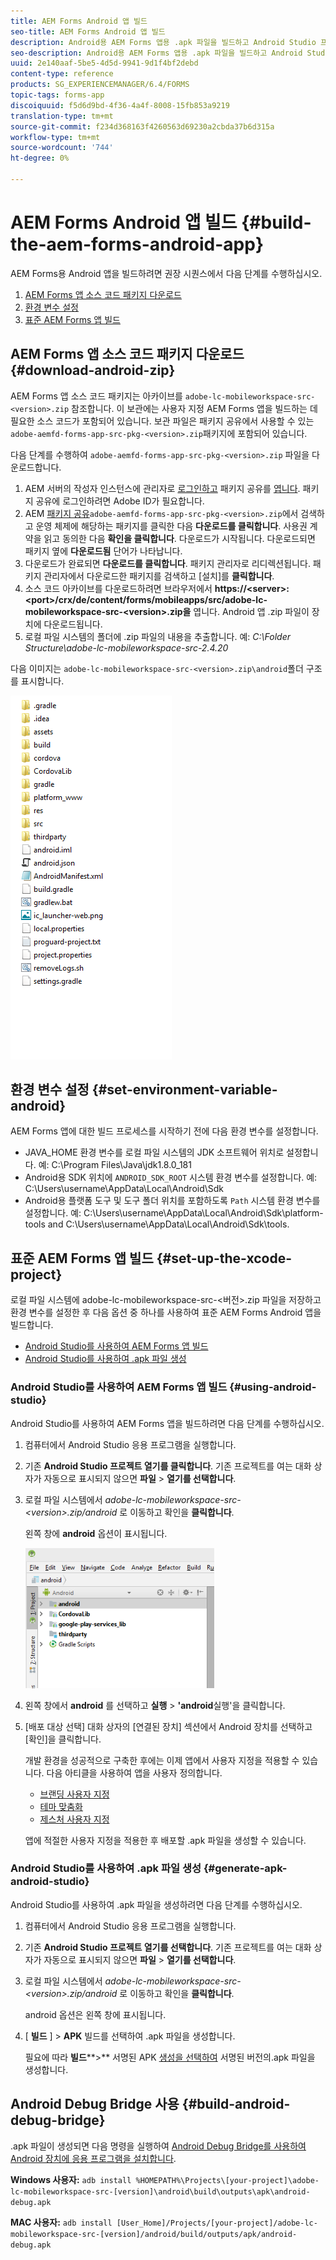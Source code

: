 ```yaml
---
title: AEM Forms Android 앱 빌드
seo-title: AEM Forms Android 앱 빌드
description: Android용 AEM Forms 앱용 .apk 파일을 빌드하고 Android Studio 프로젝트를 설정하는 절차
seo-description: Android용 AEM Forms 앱용 .apk 파일을 빌드하고 Android Studio 프로젝트를 설정하는 절차
uuid: 2e140aaf-5be5-4d5d-9941-9d1f4bf2debd
content-type: reference
products: SG_EXPERIENCEMANAGER/6.4/FORMS
topic-tags: forms-app
discoiquuid: f5d6d9bd-4f36-4a4f-8008-15fb853a9219
translation-type: tm+mt
source-git-commit: f234d368163f4260563d69230a2cbda37b6d315a
workflow-type: tm+mt
source-wordcount: '744'
ht-degree: 0%

---
```



# AEM Forms Android 앱 빌드 {#build-the-aem-forms-android-app}

AEM Forms용 Android 앱을 빌드하려면 권장 시퀀스에서 다음 단계를 수행하십시오.

1. [AEM Forms 앱 소스 코드 패키지 다운로드](#download-android-zip)
1. [환경 변수 설정](#set-environment-variable-android)
1. [표준 AEM Forms 앱 빌드](#set-up-the-xcode-project)

## AEM Forms 앱 소스 코드 패키지 다운로드 {#download-android-zip}

AEM Forms 앱 소스 코드 패키지는 아카이브를 `adobe-lc-mobileworkspace-src-<version>.zip` 참조합니다. 이 보관에는 사용자 지정 AEM Forms 앱을 빌드하는 데 필요한 소스 코드가 포함되어 있습니다. 보관 파일은 패키지 공유에서 사용할 수 있는 `adobe-aemfd-forms-app-src-pkg-<version>.zip`패키지에 포함되어 있습니다.

다음 단계를 수행하여 `adobe-aemfd-forms-app-src-pkg-<version>.zip` 파일을 다운로드합니다.

1. AEM 서버의 작성자 인스턴스에 관리자로 [로그인하고](http://localhost:4502/) 패키지 공유를 [엽니다](http://localhost:4502/crx/packageshare). 패키지 공유에 로그인하려면 Adobe ID가 필요합니다.
1. AEM [패키지 공유](http://localhost:4502/crx/packageshare/login.html)`adobe-aemfd-forms-app-src-pkg-<version>.zip`에서 검색하고 운영 체제에 해당하는 패키지를 클릭한 다음 **다운로드를 클릭합니다**. 사용권 계약을 읽고 동의한 다음 **확인을 클릭합니다**. 다운로드가 시작됩니다. 다운로드되면 패키지 옆에 **다운로드됨** 단어가 나타납니다.
1. 다운로드가 완료되면 **다운로드를 클릭합니다**. 패키지 관리자로 리디렉션됩니다. 패키지 관리자에서 다운로드한 패키지를 검색하고 [설치]를 **클릭합니다**.
1. 소스 코드 아카이브를 다운로드하려면 브라우저에서 **https://&lt;server>:&lt;port>/crx/de/content/forms/mobileapps/src/adobe-lc-mobileworkspace-src-&lt;version>.zip을** 엽니다. Android 앱 .zip 파일이 장치에 다운로드됩니다.
1. 로컬 파일 시스템의 폴더에 .zip 파일의 내용을 추출합니다. 예: *C:\Folder Structure\adobe-lc-mobileworkspace-src-2.4.20*

다음 이미지는 `adobe-lc-mobileworkspace-src-<version>.zip\android`폴더 구조를 표시합니다.

![zip_android_folder_structure](assets/zip_android_folder_structure.png)

## 환경 변수 설정 {#set-environment-variable-android}

AEM Forms 앱에 대한 빌드 프로세스를 시작하기 전에 다음 환경 변수를 설정합니다.

* JAVA_HOME 환경 변수를 로컬 파일 시스템의 JDK 소프트웨어 위치로 설정합니다. 예: C:\Program Files\Java\jdk1.8.0_181
* Android용 SDK 위치에 `ANDROID_SDK_ROOT` 시스템 환경 변수를 설정합니다. 예: C:\Users\username\AppData\Local\Android\Sdk
* Android용 플랫폼 도구 및 도구 폴더 위치를 포함하도록 `Path` 시스템 환경 변수를 설정합니다. 예: C:\Users\username\AppData\Local\Android\Sdk\platform-tools and C:\Users\username\AppData\Local\Android\Sdk\tools.

## 표준 AEM Forms 앱 빌드 {#set-up-the-xcode-project}

로컬 파일 시스템에 adobe-lc-mobileworkspace-src-&lt;버전>.zip 파일을 저장하고 환경 변수를 설정한 후 다음 옵션 중 하나를 사용하여 표준 AEM Forms Android 앱을 빌드합니다.

* [Android Studio를 사용하여 AEM Forms 앱 빌드](#using-android-studio)
* [Android Studio를 사용하여 .apk 파일 생성](#generate-apk-android-studio)

### Android Studio를 사용하여 AEM Forms 앱 빌드 {#using-android-studio}

Android Studio를 사용하여 AEM Forms 앱을 빌드하려면 다음 단계를 수행하십시오.

1. 컴퓨터에서 Android Studio 응용 프로그램을 실행합니다.
1. 기존 **Android Studio 프로젝트 열기를 클릭합니다**. 기존 프로젝트를 여는 대화 상자가 자동으로 표시되지 않으면 **파일** > **열기를 선택합니다**.
1. 로컬 파일 시스템에서 *adobe-lc-mobileworkspace-src-&lt;version>.zip/android* 로 이동하고 확인을 **클릭합니다**.

   왼쪽 창에 **android** 옵션이 표시됩니다.

   ![android_folder_studio](assets/android_folder_studio.png)

1. 왼쪽 창에서 **android** 를 선택하고 **실행** > **&#39;android**&#x200B;실행&#39;을 클릭합니다.
1. [배포 대상 선택] 대화 상자의 [연결된 장치] 섹션에서 Android 장치를 선택하고 [확인]을 클릭합니다.

   개발 환경을 성공적으로 구축한 후에는 이제 앱에서 사용자 지정을 적용할 수 있습니다. 다음 아티클을 사용하여 앱을 사용자 정의합니다.

   * [브랜딩 사용자 지정](/help/forms/using/branding-customization.md)
   * [테마 맞춤화](/help/forms/using/theme-customization.md)
   * [제스처 사용자 지정](/help/forms/using/gesture-customization.md)

   앱에 적절한 사용자 지정을 적용한 후 배포할 .apk 파일을 생성할 수 있습니다.

### Android Studio를 사용하여 .apk 파일 생성 {#generate-apk-android-studio}

Android Studio를 사용하여 .apk 파일을 생성하려면 다음 단계를 수행하십시오.

1. 컴퓨터에서 Android Studio 응용 프로그램을 실행합니다.
1. 기존 **Android Studio 프로젝트 열기를 선택합니다**. 기존 프로젝트를 여는 대화 상자가 자동으로 표시되지 않으면 **파일** > **열기를 선택합니다**.
1. 로컬 파일 시스템에서 *adobe-lc-mobileworkspace-src-&lt;version>.zip/android* 로 이동하고 확인을 **클릭합니다**.

   android 옵션은 왼쪽 창에 표시됩니다.

1. [ **빌드** ] > **APK** 빌드를 선택하여 .apk 파일을 생성합니다.

   필요에 따라 **빌드****>** 서명된 APK [생성을 선택하여](https://developer.android.com/studio/publish/app-signing) 서명된 버전의.apk 파일을 생성합니다.

## Android Debug Bridge 사용 {#build-android-debug-bridge}

.apk 파일이 생성되면 다음 명령을 실행하여 [Android Debug Bridge를 사용하여 Android 장치에 응용 프로그램을 설치합니다](https://developer.android.com/tools/help/adb.html).

**Windows 사용자:** `adb install %HOMEPATH%\Projects\[your-project]\adobe-lc-mobileworkspace-src-[version]\android\build\outputs\apk\android-debug.apk`

**MAC 사용자:** `adb install [User_Home]/Projects/[your-project]/adobe-lc-mobileworkspace-src-[version]/android/build/outputs/apk/android-debug.apk`
